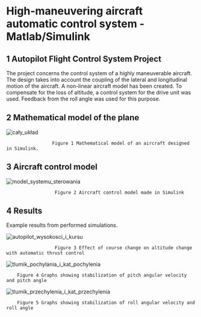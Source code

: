 # High-maneuvering aircraft automatic control system - Matlab/Simulink
## 1 Autopilot Flight Control System Project
The project concerns the control system of a highly maneuverable aircraft. 
The design takes into account the coupling of the lateral and longitudinal motion of the aircraft. 
A non-linear aircraft model has been created. To compensate for the loss of altitude, a control system for the drive unit was used. 
Feedback from the roll angle was used for this purpose.

## 2 Mathematical model of the plane
![cały_układ](https://github.com/user-attachments/assets/8b5d7df2-8109-4058-87d7-a71ce12f0c42)
               
                     Figure 1 Mathematical model of an aircraft designed in Simulink.

## 3 Aircraft control model
![model_systemu_sterowania](https://github.com/user-attachments/assets/4255d53e-fc67-468e-a239-053f14824559)

                      Figure 2 Aircraft control model made in Simulink

## 4 Results
Example results from performed simulations.

![autopilot_wysokosci_i_kursu](https://github.com/user-attachments/assets/0feb083a-09bb-47f5-9399-ec2c4a1c6609)

                      Figure 3 Effect of course change on altitude change with automatic thrust control

![tlumik_pochylania_i_kat_pochylenia](https://github.com/user-attachments/assets/c04b7a40-55b1-4df0-b18f-a94489670b29)

        Figure 4 Graphs showing stabilization of pitch angular velocity and pitch angle

![tlumik_przechylenia_i_kat_przechylenia](https://github.com/user-attachments/assets/72090c35-992b-4c45-8365-4b80ccc0e75b)

        Figure 5 Graphs showing stabilization of roll angular velocity and roll angle

